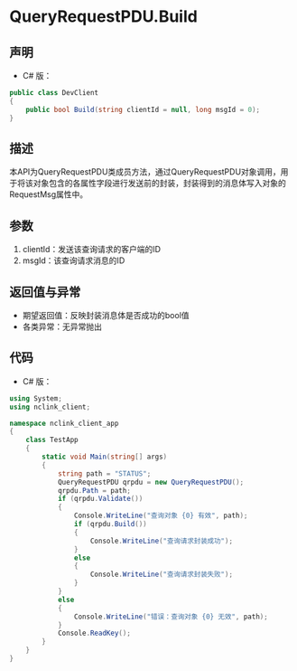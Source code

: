 # QueryRequestPDU.Build

## 声明
- C# 版：

``` C#
public class DevClient
{
    public bool Build(string clientId = null, long msgId = 0);
}
```

## 描述
本API为QueryRequestPDU类成员方法，通过QueryRequestPDU对象调用，用于将该对象包含的各属性字段进行发送前的封装，封装得到的消息体写入对象的RequestMsg属性中。

## 参数
1. clientId：发送该查询请求的客户端的ID
2. msgId：该查询请求消息的ID

## 返回值与异常
- 期望返回值：反映封装消息体是否成功的bool值
- 各类异常：无异常抛出

## 代码
- C# 版：

``` c#
using System;
using nclink_client;

namespace nclink_client_app
{
    class TestApp
    {
        static void Main(string[] args)
        {
            string path = "STATUS";
            QueryRequestPDU qrpdu = new QueryRequestPDU();
            qrpdu.Path = path;
            if (qrpdu.Validate())
            {
                Console.WriteLine("查询对象 {0} 有效", path);
                if (qrpdu.Build())
                {
                    Console.WriteLine("查询请求封装成功");
                }
                else
                {
                    Console.WriteLine("查询请求封装失败");
                }
            }
            else
            {
                Console.WriteLine("错误：查询对象 {0} 无效", path);
            }
            Console.ReadKey();
        }
    }
}

```

